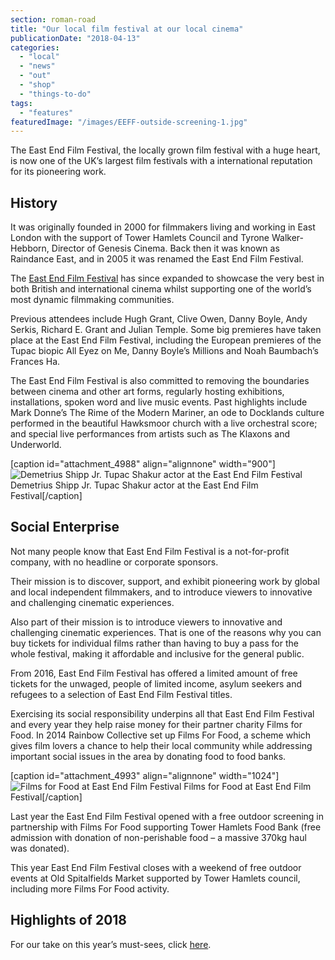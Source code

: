 ```yaml
---
section: roman-road
title: "Our local film festival at our local cinema"
publicationDate: "2018-04-13"
categories: 
  - "local"
  - "news"
  - "out"
  - "shop"
  - "things-to-do"
tags: 
  - "features"
featuredImage: "/images/EEFF-outside-screening-1.jpg"
---
```


The East End Film Festival, the locally grown film festival with a huge heart, is now one of the UK’s largest film festivals with a international reputation for its pioneering work.

## History

It was originally founded in 2000 for filmmakers living and working in East London with the support of Tower Hamlets Council and Tyrone Walker-Hebborn, Director of Genesis Cinema. Back then it was known as Raindance East, and in 2005 it was renamed the East End Film Festival.

The [East End Film Festival](https://www.eastendfilmfestival.com/) has since expanded to showcase the very best in both British and international cinema whilst supporting one of the world’s most dynamic filmmaking communities.

Previous attendees include Hugh Grant, Clive Owen, Danny Boyle, Andy Serkis, Richard E. Grant and Julian Temple. Some big premieres have taken place at the East End Film Festival, including the European premieres of the Tupac biopic All Eyez on Me, Danny Boyle’s Millions and Noah Baumbach’s Frances Ha.

The East End Film Festival is also committed to removing the boundaries between cinema and other art forms, regularly hosting exhibitions, installations, spoken word and live music events. Past highlights include Mark Donne’s The Rime of the Modern Mariner, an ode to Docklands culture performed in the beautiful Hawksmoor church with a live orchestral score; and special live performances from artists such as The Klaxons and Underworld.

\[caption id="attachment\_4988" align="alignnone" width="900"\]![Demetrius Shipp Jr. Tupac Shakur actor at the East End Film Festival](/images/Demetrius-Shipp-Jr-EEFF.-e1523547007804.jpg) Demetrius Shipp Jr. Tupac Shakur actor at the East End Film Festival\[/caption\]

## Social Enterprise

Not many people know that East End Film Festival is a not-for-profit company, with no headline or corporate sponsors.

Their mission is to discover, support, and exhibit pioneering work by global and local independent filmmakers, and to introduce viewers to innovative and challenging cinematic experiences.

Also part of their mission is to introduce viewers to innovative and challenging cinematic experiences. That is one of the reasons why you can buy tickets for individual films rather than having to buy a pass for the whole festival, making it affordable and inclusive for the general public.

From 2016, East End Film Festival has offered a limited amount of free tickets for the unwaged, people of limited income, asylum seekers and refugees to a selection of East End Film Festival titles.

Exercising its social responsibility underpins all that East End Film Festival and every year they help raise money for their partner charity Films for Food. In 2014 Rainbow Collective set up Films For Food, a scheme which gives film lovers a chance to help their local community while addressing important social issues in the area by donating food to food banks.

\[caption id="attachment\_4993" align="alignnone" width="1024"\]![Films for Food at East End Film Festival ](/images/Films-for-food-2-e1523546963218-1024x757.jpg) Films for Food at East End Film Festival\[/caption\]

Last year the East End Film Festival opened with a free outdoor screening in partnership with Films For Food supporting Tower Hamlets Food Bank (free admission with donation of non-perishable food – a massive 370kg haul was donated).

This year East End Film Festival closes with a weekend of free outdoor events at Old Spitalfields Market supported by Tower Hamlets council, including more Films For Food activity.

## Highlights of 2018

For our take on this year’s must-sees, click [here](https://romanroadlondon.com/east-end-film-festival-2018-highlights/).

